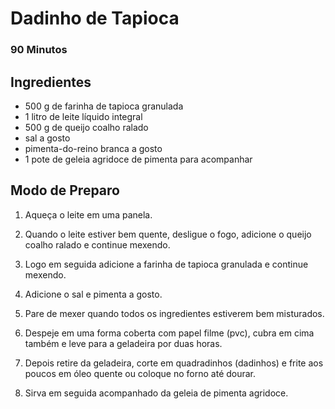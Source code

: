 # Dadinho de Tapioca
### 90 Minutos 
        
## Ingredientes 

 - 500 g de farinha de tapioca granulada
 - 1 litro de leite líquido integral
 - 500 g de queijo coalho ralado
 - sal a gosto
 - pimenta-do-reino branca a gosto
 - 1 pote de geleia agridoce de pimenta para acompanhar

## Modo de Preparo

1. Aqueça o leite em uma panela.

2. Quando o leite estiver bem quente, desligue o fogo, adicione o queijo coalho ralado e continue mexendo.

3. Logo em seguida adicione a farinha de tapioca granulada e continue mexendo.

4. Adicione o sal e pimenta a gosto.

5. Pare de mexer quando todos os ingredientes estiverem bem misturados.

6. Despeje em uma forma coberta com papel filme (pvc), cubra em cima também e leve para a geladeira por duas horas.

7. Depois retire da geladeira, corte em quadradinhos (dadinhos) e frite aos poucos em óleo quente ou coloque no forno até dourar.

8. Sirva em seguida acompanhado da geleia de pimenta agridoce.
